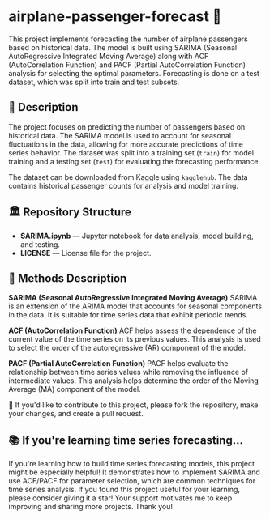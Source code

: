 # airplane-passenger-forecast 🛫

This project implements forecasting the number of airplane passengers based on historical data. The model is built using SARIMA (Seasonal AutoRegressive Integrated Moving Average) along with ACF (AutoCorrelation Function) and PACF (Partial AutoCorrelation Function) analysis for selecting the optimal parameters. Forecasting is done on a test dataset, which was split into train and test subsets.

## 📓 Description

The project focuses on predicting the number of passengers based on historical data. The SARIMA model is used to account for seasonal fluctuations in the data, allowing for more accurate predictions of time series behavior. The dataset was split into a training set (`train`) for model training and a testing set (`test`) for evaluating the forecasting performance.

The dataset can be downloaded from Kaggle using `kagglehub`. The data contains historical passenger counts for analysis and model training.

## 🏛️ Repository Structure

- **SARIMA.ipynb** — Jupyter notebook for data analysis, model building, and testing.
- **LICENSE** — License file for the project.
## 🔬 Methods Description
**SARIMA (Seasonal AutoRegressive Integrated Moving Average)**
SARIMA is an extension of the ARIMA model that accounts for seasonal components in the data. It is suitable for time series data that exhibit periodic trends.

**ACF (AutoCorrelation Function)**
ACF helps assess the dependence of the current value of the time series on its previous values. This analysis is used to select the order of the autoregressive (AR) component of the model.

**PACF (Partial AutoCorrelation Function)**
PACF helps evaluate the relationship between time series values while removing the influence of intermediate values. This analysis helps determine the order of the Moving Average (MA) component of the model.

🤝 If you'd like to contribute to this project, please fork the repository, make your changes, and create a pull request.

## 📚 If you're learning time series forecasting...

If you're learning how to build time series forecasting models, this project might be especially helpful! It demonstrates how to implement SARIMA and use ACF/PACF for parameter selection, which are common techniques for time series analysis. If you found this project useful for your learning, please consider giving it a star! Your support motivates me to keep improving and sharing more projects. Thank you!
